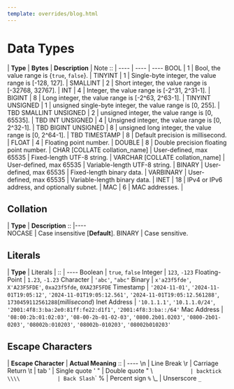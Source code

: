 ```yaml
---
template: overrides/blog.html
---
```


# Data Types

|     **Type**      |  **Bytes**   | **Description**	| Note
       ::           | ----         | ----				| ----
         BOOL       | 1            | Bool, the value range is {`true`, `false`}.			|
       TINYINT      | 1            | Single-byte integer, the value range is [-128, 127].	 |
      SMALLINT      | 2            | Short integer, the value range is [-32768, 32767].	 |
        INT         | 4            | Integer, the value range is [-2^31, 2^31-1].		 |
        BIGINT      | 8            | Long integer, the value range is [-2^63, 2^63-1].	 |
  TINYINT UNSIGNED  | 1            | unsigned single-byte integer, the value range is [0, 255].	| TBD
  SMALLINT UNSIGNED | 2            | unsigned integer, the value range is [0, 65535].	| TBD
    INT UNSIGNED    | 4            | Unsigned integer, the value range is [0, 2^32-1].	| TBD
   BIGINT UNSIGNED  | 8            | unsigned long integer, the value range is [0, 2^64-1].	| TBD
      TIMESTAMP     | 8            | Default precision is millisecond.	|
        FLOAT       | 4            | Floating point number.				|
       DOUBLE       | 8            | Double precision floating point number.			|
          CHAR [COLLATE collation_name]  | User-defined, max 65535 | Fixed-length UTF-8 string. 	|
        VARCHAR [COLLATE collation_name] | User-defined, max 65535 | Variable-length UTF-8 string.	|
         BINARY     | User-defined, max 65535 | Fixed-length binary data. 		|
       VARBINARY    | User-defined, max 65535 | Variable-length binary data.	|
        INET        | 18           | IPv4 or IPv6 address, and optionally subnet. |
         MAC        | 6            | MAC addresses.	|

## Collation

|     **Type**      |  **Description**
        ::          |----            
	NOCASE          | Case insensitive [**Default**].
	BINARY          | Case sensitive.

## Literals

|     **Type**      |  Literals |
        ::          | ----
        Boolean     | `true`, `false`
        Integer     | `123`, `-123`
    Floating-Point  | `1.23`, `-1.23`
        Character   | `'abc'`, `"abc"`
        Binary      | `x'a23f5fde'`, `X'A23F5FDE'`, `0xa23f5fde`, `0XA23F5FDE`
      Timestamp     | `'2024-11-01'`, `'2024-11-01T19:05:12'`, `'2024-11-01T19:05:12.561'`, `'2024-11-01T19:05:12.561288'`, `1730459112561288`(*millisecond*)
      Inet Address  | `'10.1.1.1'`, `'10.1.1.0/24'`, `'2001:4f8:3:ba:​2e0:81ff:fe22:d1f1'`, `'2001:4f8:3:ba::/64'`
      Mac Address   | `'08:00:2b:01:02:03'`, `'08-00-2b-01-02-03'`, `'0800.2b01.0203'`, `'0800-2b01-0203'`, `'08002b:010203'`, `'08002b-010203'`, `'08002b010203'`

## Escape Characters
| **Escape Character**	| **Actual Meaning**
       ::           	| ----
		\n				| Line Break
		\r				| Carriage Return
		\t				| tab
		\'				| Single quote '
		\"				| Double quote "
		\\`				| backtick
		\\\\			| Back Slash `\`
		\%				| Percent sign `%`
		\\_				| Unserscore  `_`
